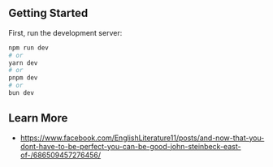 ## Getting Started

First, run the development server:

```bash
npm run dev
# or
yarn dev
# or
pnpm dev
# or
bun dev
```

## Learn More
- https://www.facebook.com/EnglishLiterature11/posts/and-now-that-you-dont-have-to-be-perfect-you-can-be-good-john-steinbeck-east-of-/686509457276456/
